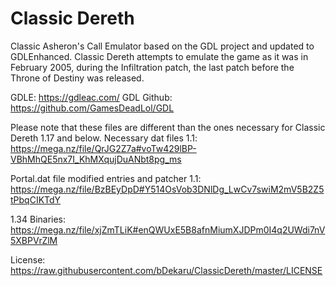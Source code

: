 # Classic Dereth
Classic Asheron's Call Emulator based on the GDL project and updated to GDLEnhanced.
Classic Dereth attempts to emulate the game as it was in February 2005, during the Infiltration patch, the last patch before the Throne of Destiny was released.

GDLE: https://gdleac.com/
GDL Github: https://github.com/GamesDeadLol/GDL

Please note that these files are different than the ones necessary for Classic Dereth 1.17 and below.
Necessary dat files 1.1: https://mega.nz/file/QrJG2Z7a#voTw429lBP-VBhMhQE5nx7I_KhMXqujDuANbt8pg_ms

Portal.dat file modified entries and patcher 1.1: https://mega.nz/file/BzBEyDpD#Y514OsVob3DNlDg_LwCv7swiM2mV5B2Z5tPbqCIKTdY

1.34 Binaries: https://mega.nz/file/xjZmTLiK#enQWUxE5B8afnMiumXJDPm0I4q2UWdi7nV5XBPVrZlM

License: https://raw.githubusercontent.com/bDekaru/ClassicDereth/master/LICENSE